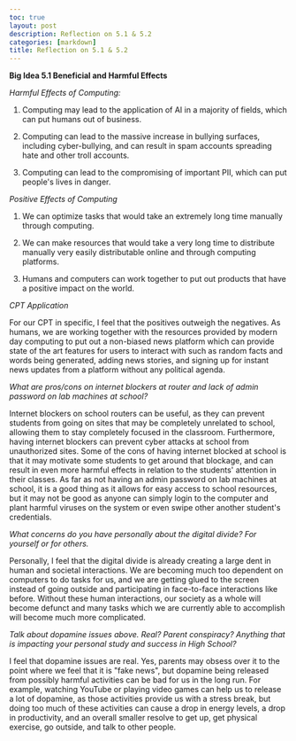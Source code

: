 ```yaml
---
toc: true
layout: post
description: Reflection on 5.1 & 5.2
categories: [markdown]
title: Reflection on 5.1 & 5.2
---
```


**Big Idea 5.1 Beneficial and Harmful Effects**

*Harmful Effects of Computing:*

1. Computing may lead to the application of AI in a majority of fields, which can put humans out of business.

2. Computing can lead to the massive increase in bullying surfaces, including cyber-bullying, and can result in spam accounts spreading hate and other troll accounts.

3. Computing can lead to the compromising of important PII, which can put people's lives in danger. 

*Positive Effects of Computing*

1. We can optimize tasks that would take an extremely long time manually through computing.

2. We can make resources that would take a very long time to distribute manually very easily distributable online and through computing platforms.

3. Humans and computers can work together to put out products that have a positive impact on the world.

*CPT Application*

For our CPT in specific, I feel that the positives outweigh the negatives. As humans, we are working together with the resources provided by modern day computing to put out a non-biased news platform which can provide state of the art features for users to interact with such as random facts and words being generated, adding news stories, and signing up for instant news updates from a platform without any political agenda.

*What are pros/cons on internet blockers at router and lack of admin password on lab machines at school?*


Internet blockers on school routers can be useful, as they can prevent students from going on sites that may be completely unrelated to school, allowing them to stay completely focused in the classroom. Furthermore, having internet blockers can prevent cyber attacks at school from unauthorized sites. Some of the cons of having internet blocked at school is that it may motivate some students to get around that blockage, and can result in even more harmful effects in relation to the students' attention in their classes. As far as not having an admin password on lab machines at school, it is a good thing as it allows for easy access to school resources, but it may not be good as anyone can simply login to the computer and plant harmful viruses on the system or even swipe other another student's credentials.

*What concerns do you have personally about the digital divide?  For yourself or for others.*

Personally, I feel that the digital divide is already creating a large dent in human and societal interactions. We are becoming much too dependent on computers to do tasks for us, and we are getting glued to the screen instead of going outside and participating in face-to-face interactions like before. Without these human interactions, our society as a whole will become defunct and many tasks which we are currently able to accomplish will become much more complicated. 

*Talk about dopamine issues above. Real? Parent conspiracy? Anything that is impacting your personal study and success in High School?*

I feel that dopamine issues are real. Yes, parents may obsess over it to the point where we feel that it is "fake news", but dopamine being released from possibly harmful activities can be bad for us in the long run. For example, watching YouTube or playing video games can help us to release a lot of dopamine, as those activities provide us with a stress break, but doing too much of these activities can cause a drop in energy levels, a drop in productivity, and an overall smaller resolve to get up, get physical exercise, go outside, and talk to other people. 